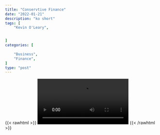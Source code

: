 ```yaml
---
title: "Conservtive Finance"
date: "2022-01-21"
description: "ko short"
tags: [
    "Kevin O'Leary",


]
categories: [
    
    "Business",
    "Finance",
]
type: "post"
---
```

{{< rawhtml >}}
    <video width="auto" height="auto" controls>
        <source src="https://clips.dev00ps.com/Kevin%20O%27Leary/conservation.mp4" type="video/mp4"> 
    </video>
{{< /rawhtml >}}